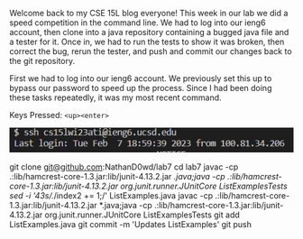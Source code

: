 Welcome back to my CSE 15L blog everyone! This week in our lab we did a speed competition in the command line. We had to log into our ieng6 account, then clone into a java repository containing a bugged java file and a tester for it. Once in, we had to run the tests to show it was broken, then correct the bug, rerun the tester, and push and commit our changes back to the git repository.

First we had to log into our ieng6 account. We previously set this up to bypass our password to speed up the process. Since I had been doing these tasks repeatedly, it was my most recent command.

Keys Pressed: `<up><enter>`

![Image](ssh.png)
	
git clone git@github.com:NathanD0wd/lab7
cd lab7
javac -cp .:lib/hamcrest-core-1.3.jar:lib/junit-4.13.2.jar *.java;java -cp .:lib/hamcrest-core-1.3.jar:lib/junit-4.13.2.jar org.junit.runner.JUnitCore ListExamplesTests
sed -i '43s/.*/index2 += 1;/' ListExamples.java
javac -cp .:lib/hamcrest-core-1.3.jar:lib/junit-4.13.2.jar *.java;java -cp .:lib/hamcrest-core-1.3.jar:lib/junit-4.13.2.jar org.junit.runner.JUnitCore ListExamplesTests
git add ListExamples.java
git commit -m 'Updates ListExamples'
git push
